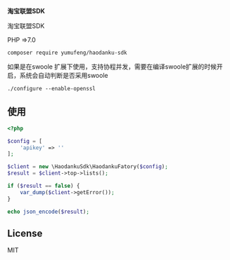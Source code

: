 **淘宝联盟SDK**

淘宝联盟SDK

PHP =>7.0

`composer require yumufeng/haodanku-sdk`

如果是在swoole 扩展下使用，支持协程并发，需要在编译swoole扩展的时候开启，系统会自动判断是否采用swoole

```./configure --enable-openssl```

## 使用

```php
<?php

$config = [
    'apikey' => ''
];

$client = new \HaodankuSdk\HaodankuFatory($config);
$result = $client->top->lists();

if ($result == false) {
    var_dump($client->getError());
}

echo json_encode($result);

```

## License

MIT